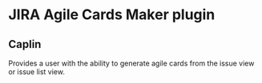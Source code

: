 # JIRA Agile Cards Maker plugin
## Caplin

Provides a user with the ability to generate agile cards from the issue view or issue list view. 